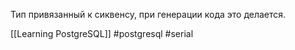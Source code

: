Тип привязанный к сиквенсу, при генерации кода это делается.

[[Learning PostgreSQL]]
#postgresql #serial